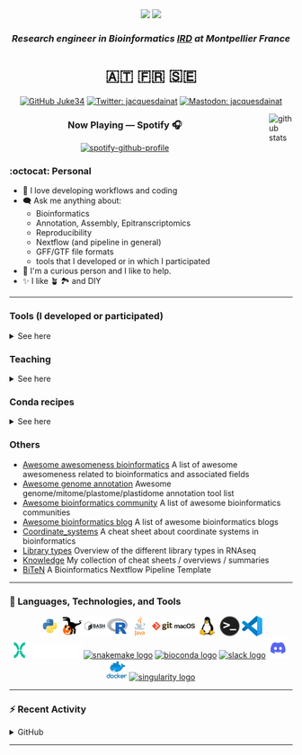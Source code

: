 
<div align=center >
<img src="https://readme-typing-svg.herokuapp.com?font=Pacifico&size=25&color=FFFFFF&center=true&lines=Hey+hey+👋%2C+I'm+Jacques+Dainat.;Senior+Bioinformatician."
/> <img src="https://media.giphy.com/media/6Nk9AFUDuPHgXp31xT/giphy.gif" width="50">
</div>

<h3 align="center"> <em>Research engineer in Bioinformatics <a href="https://www.ird.fr">IRD</a> at Montpellier France</em></h3>
<h1 align="center"> 🇦🇹 🇫🇷 🇸🇪 </h1>

<div align="center">
  
  <a href="">[![GitHub Juke34](https://img.shields.io/github/followers/Juke34?label=follow&style=social)](https://github.com/Juke34)</a>
  <a href="">[![Twitter: jacquesdainat](https://img.shields.io/twitter/follow/jacquesdainat?style=social)](https://twitter.com/jacquesdainat)</a>
  <a href="">[![Mastodon: jacquesdainat](https://img.shields.io/mastodon/follow/109364780903162240?domain=https%3A%2F%2Fgenomic.social)](https://genomic.social/@jacquesdainat)</a>  
  <!-- <a href="">![](https://komarev.com/ghpvc/?username=Juke34&style=flat-square)</a>-->
</div>

<div style="float: right">
  <a href="https://github.com/Juke34/github-readme-stats" title="GitHub Readme Stats">
      <img src="https://github-readme-stats.juke34.vercel.app/api?username=Juke34&count_private=true&show_icons=true&hide_border=true&theme=tokyonight&hide=stars" width=45%" height="220" align="right" alt="github stats" />
  </a>
</div>

<div align="center">
  
### Now Playing — Spotify 🎧
      
  [![spotify-github-profile](https://spotify-github-profile.kittinanx.com/api/view?uid=keujmat&cover_image=true&theme=novatorem&show_offline=false&background_color=121212&interchange=false&bar_color=53b14f&bar_color_cover=false)](https://spotify-github-profile.kittinanx.com/api/view?uid=keujmat&redirect=true)
    

</div>

### :octocat: Personal
  
- 🚀 I love developing workflows and coding
- 🗨️ Ask me anything about:
    - Bioinformatics
    - Annotation, Assembly, Epitranscriptomics
    - Reproducibility
    - Nextflow (and pipeline in general)
    - GFF/GTF file formats
    - tools that I developed or in which I participated
- 🚂 I'm a curious person and I like to help. 
- ✨ I like 🪴 🏞️ and DIY

---

### Tools (I developed or participated)

<details>
  <summary>See here</summary>

* [AGAT](https://github.com/NBISweden/AGAT) Suite of tools to handle gene annotations in any GTF/GFF format.
* [AliNe](https://github.com/Juke34/AliNe) A pipeline to automate alignment using the aligners of your choice (over 12 different aligners available).
* [EMBLmyGFF3](https://github.com/NBISweden/EMBLmyGFF3) A tool to converts an assembly in FASTA format along with associated annotation in GFF3 format into the EMBL flat file format which is the required format for submitting annotated assemblies to ENA. [Paper](https://bmcresnotes.biomedcentral.com/articles/10.1186/s13104-018-3686-x)
* [GAAS](https://github.com/NBISweden/GAAS) Suite of tools related to Genome Assembly and Annotation tasks.
* [GUESSmyLT](https://github.com/NBISweden/GUESSmyLT) A tool to guess the library type of your RNA-Seq data. [Paper](https://joss.theoj.org/papers/10.21105/joss.01344)
* [pipelines-nextflow](https://github.com/NBISweden/pipelines-nextflow) A set of workflows written in Nextflow for Genome Annotation.
* [SAPiN](https://github.com/Juke34/SAPiN) A tool that aims to summarize SAM/BAM read alignment by pileup or reads at each position in a tabulated way. 
* [SamReadViewer](https://juke34.github.io/SamReadViewer/sam2view.html) A small utility to visualise read alignments directly from SAM format without reference.
* [TeSorter](https://github.com/zhangrengang/TEsorter) An accurate and fast method to classify LTR-retrotransposons in plant genomes. [Paper](https://academic.oup.com/hr/article/doi/10.1093/hr/uhac017/6532211?login=true)
* [EDTA](https://github.com/oushujun/EDTA) The Extensive de novo TE Annotator (EDTA). [Paper](https://genomebiology.biomedcentral.com/articles/10.1186/s13059-019-1905-y)
* [baargin](https://github.com/jhayer/baargin) Bacterial Assembly and Antimicrobial Resistance Genes detection In NextFlow. [Paper](https://joss.theoj.org/papers/10.21105/joss.05397)

</details>

### Teaching

<details>
  <summary>See here</summary>
  
* [Git](https://mivegec.pages.ird.fr/dainat/malbec-git/)
* [Conda](https://mivegec.pages.ird.fr/dainat/malbec-conda/)
* [Containers](https://mivegec.pages.ird.fr/dainat/malbec-containers/)
* [Unix basics](https://mivegec.pages.ird.fr/dainat/malbec-unix-basics)
* [Reproducible Research](https://southgreenplatform.github.io/training_reproducible_research/)
* [Bacterial Comparative Genomics](https://southgreenplatform.github.io/training_bacterial_comparative_genomics/)
* [Python](https://southgreenplatform.github.io/training_python/)
* [Annotation](https://nbisweden.github.io/workshop-genome_annotation_elixir/)

</details>

### Conda recipes

<details>
  <summary>See here</summary>
  
  I have been involved in the following recipes: RepeatModeler, RepeatMasker, Guessmylt, AGAT, EDTA, Recon, LTR_retriever, Ninja, blast+ (rpsbproc), fingerprintscan, sfld, InterProScan, gaas, gepard, TEsorter, RapGreen, ninja-nj, Craq, IPK, etc.

</details>

### Others

* [Awesome awesomeness bioinformatics](https://github.com/Juke34/awesome-awesomeness-bioinformatics) A list of awesome awesomeness related to bioinformatics and associated fields
* [Awesome genome annotation](https://juke34.github.io/awesome-genome-annotation/) Awesome genome/mitome/plastome/plastidome annotation tool list
* [Awesome bioinformatics community](https://github.com/Juke34/awesome-community-bioinformatics) A list of awesome bioinformatics communities
* [Awesome bioinformatics blog](https://github.com/Juke34/awesome-blog-bioinformatics) A list of awesome bioinformatics blogs
* [Coordinate_systems](https://github.com/Juke34/coordinate_systems) A cheat sheet about coordinate systems in bioinformatics
* [Library types](https://joss.theoj.org/papers/10.21105/joss.01344) Overview of the different library types in RNAseq
* [Knowledge](https://juke34.github.io/knowledge/) My collection of cheat sheets / overviews / summaries
* [BiTeN](https://github.com/Juke34/BiTeN) A Bioinformatics Nextflow Pipeline Template

---

### 🧰 Languages, Technologies, and Tools

<p align="center">
  <a href="https://github.com/topics/python" title="Python"><img src="https://raw.githubusercontent.com/github/explore/80688e429a7d4ef2fca1e82350fe8e3517d3494d/topics/python/python.png" alt="python logo" width="36" height="36" /></a>
  <a href="https://github.com/topics/perl" title="Perl"><img src="https://raw.githubusercontent.com/github/explore/80688e429a7d4ef2fca1e82350fe8e3517d3494d/topics/perl/perl.png" alt="perl logo" width="36" height="36" /></a>
  <a href="https://github.com/topics/bash" title="Bash"><img src="https://raw.githubusercontent.com/github/explore/80688e429a7d4ef2fca1e82350fe8e3517d3494d/topics/bash/bash.png" alt="bash logo" width="36" height="36" /></a>
  <a href="https://github.com/topics/r" title="R"><img src="https://raw.githubusercontent.com/github/explore/80688e429a7d4ef2fca1e82350fe8e3517d3494d/topics/r/r.png" alt="R logo" width="36" height="36" /></a>
  <a href="https://github.com/topics/java" title="Java"><img src="https://raw.githubusercontent.com/github/explore/80688e429a7d4ef2fca1e82350fe8e3517d3494d/topics/java/java.png" alt="java logo" width="36" height="36" /></a>
  <a href="https://github.com/topics/git" title="Git"><img src="https://raw.githubusercontent.com/github/explore/80688e429a7d4ef2fca1e82350fe8e3517d3494d/topics/git/git.png" alt="git logo" width="36" height="36" /></a>
  <a href="https://github.com/topics/macos" title="macos"><img src="https://raw.githubusercontent.com/github/explore/80688e429a7d4ef2fca1e82350fe8e3517d3494d/topics/macos/macos.png" alt="linux macos" width="36" height="36" /></a>
  <a href="https://github.com/topics/linux" title="Linux"><img src="https://raw.githubusercontent.com/github/explore/80688e429a7d4ef2fca1e82350fe8e3517d3494d/topics/linux/linux.png" alt="linux logo" width="36" height="36" /></a>
  <a href="https://github.com/topics/terminal" title="Terminal"><img src="https://raw.githubusercontent.com/github/explore/d92924b1d925bb134e308bd29c9de6c302ed3beb/topics/terminal/terminal.png" alt="terminal logo" width="36" height="36" /></a>
  <a href="https://github.com/topics/Visual_Studio_Code" title="VSCode"><img src="https://raw.githubusercontent.com/github/explore/bbd48b997e8d0bef63f676eca4da5e1f76487b56/topics/visual-studio-code/visual-studio-code.png" alt="VSCode logo" width="36" height="36" /></a>
  <a href="https://github.com/topics/Nextflow" title="Nextflow"><img src="https://github.com/nextflow-io/nextflow/raw/master/docs/_static/nextflow-logo-bg-dark.png" alt="nextflow logo" width="120" height="28" /></a>
  <a href="https://github.com/topics/snakemake" title="Snakemake"><img src="https://raw.githubusercontent.com/snakemake/snakemake/6fcdc8a22db5522e232638bff16da9b50996eb45/images/logo.svg" alt="snakemake logo" width="36" height="36" /></a>
  <a href="https://github.com/topics/bioconda" title="Bioconda"><img src="http://bioconda.github.io/_images/bioconda.png" alt="bioconda logo" width="120" height="22" /></a>
  <a href="https://github.com/topics/slack" title="slack"><img src="https://cdn.worldvectorlogo.com/logos/slack-new-logo.svg" alt="slack logo" width="36" height="36" /></a>
  <a href="https://github.com/topics/discord" title="discord"><img src="https://raw.githubusercontent.com/github/explore/2a3ce46f963399611d8e2054bb0ce9a4b539296a/topics/discord/discord.png" alt="discord logo" width="36" height="36" /></a>
  <a href="https://github.com/topics/docker" title="docker"><img src="https://raw.githubusercontent.com/github/explore/80688e429a7d4ef2fca1e82350fe8e3517d3494d/topics/docker/docker.png" alt="docker logo" width="36" height="36" /></a>
    <a href="https://github.com/topics/singularity" title="singularity"><img src="https://insidehpc.com/wp-content/uploads/2017/05/singularity.jpg" alt="singularity logo" width="40" height="36" /></a>
  
</p>

---

### ⚡ Recent Activity

<details>
  <summary>GitHub</summary>

<!--START_SECTION:activity-->
1. ❗️ Closed issue [#506](https://github.com//NBISweden/AGAT/issues/506) in [NBISweden/AGAT](https://github.com//NBISweden/AGAT)
2. 🗣 Commented on [#457](https://github.com//NBISweden/AGAT/issues/457) in [NBISweden/AGAT](https://github.com//NBISweden/AGAT)
3. 🗣 Commented on [#506](https://github.com//NBISweden/AGAT/issues/506) in [NBISweden/AGAT](https://github.com//NBISweden/AGAT)
4. 🗣 Commented on [#7348](https://github.com//openjournals/joss-reviews/issues/7348) in [openjournals/joss-reviews](https://github.com//openjournals/joss-reviews)
5. 🗣 Commented on [#7348](https://github.com//openjournals/joss-reviews/issues/7348) in [openjournals/joss-reviews](https://github.com//openjournals/joss-reviews)
<!--END_SECTION:activity-->

</details>

---

<!--
**Juke34/Juke34** is a ✨ _special_ ✨ repository because its `README.md` (this file) appears on your GitHub profile.

Here are some ideas to get you started:

- 🔭 I’m currently working on ...
- 🌱 I’m currently learning ...
- 👯 I’m looking to collaborate on ...
- 🤔 I’m looking for help with ...
- 💬 Ask me about ...
- 📫 How to reach me: ...
- 😄 Pronouns: ...
- ⚡ Fun fact: ...
-->
